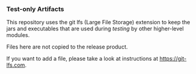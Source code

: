 ### Test-only Artifacts 

This repository uses the git lfs (Large File Storage) extension to keep 
the jars and executables that are used during *testing* by other
higher-level modules.

Files here are not copied to the release product.

If you want to add a file, please take a look at instructions at
https://git-lfs.com.
